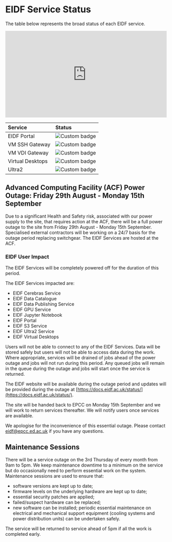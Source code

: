# EIDF Service Status

The table below represents the broad status of each EIDF service.

<div style="display: flex;">
<iframe src="https://status.eidf.ac.uk/d-solo/a4819422-0c95-4d9c-a5a4-7f1c2dcfd817/eidf-status-public?orgId=5&panelId=1" width="100%" height="270" frameborder="0"></iframe>
</div>

| Service | Status |
|:--------|:------|
| EIDF Portal  | ![Custom badge](https://img.shields.io/endpoint?style=plastic&url=https://epcced.github.io/eidf-status/Data/portal.json) |
| VM SSH Gateway  | ![Custom badge](https://img.shields.io/endpoint?style=plastic&url=https://epcced.github.io/eidf-status/Data/sshgateway.json) |
| VM VDI Gateway | ![Custom badge](https://img.shields.io/endpoint?style=plastic&url=https://epcced.github.io/eidf-status/Data/vdigateway.json) |
| Virtual Desktops | ![Custom badge](https://img.shields.io/endpoint?style=plastic&url=https://epcced.github.io/eidf-status/Data/virtualmachines.json) |
| Ultra2 | ![Custom badge](https://img.shields.io/endpoint?style=plastic&url=https://epcced.github.io/eidf-status/Data/superdome.json) |

## Advanced Computing Facility (ACF) Power Outage: Friday 29th August - Monday 15th September

Due to a significant Health and Safety risk, associated with our power supply to the site, that requires action at the ACF, there will be a full power outage to the site from Friday 29th August - Monday 15th September.  Specialised external contractors will be working on a 24/7 basis for the outage period replacing switchgear. The EIDF Services are hosted at the ACF.

### EIDF User Impact

The EIDF Services will be completely powered off for the duration of this period.

The EIDF Services impacted are:

* EIDF Cerebras Service
* EIDF Data Catalogue
* EIDF Data Publishing Service
* EIDF GPU Service
* EIDF Jupyter Notebook
* EIDF Portal
* EIDF S3 Service
* EIDF Ultra2 Service
* EIDF Virtual Desktops

Users will not be able to connect to any of the EIDF Services. Data will be stored safely but users will not be able to access data during the work.  Where appropriate, services will be drained of jobs ahead of the power outage and jobs will not run during this period. Any queued jobs will remain in the queue during the outage and jobs will start once the service is returned.

The EIDF website will be available during the outage period and updates will be provided during the outage at [https://docs.eidf.ac.uk/status/](https://docs.eidf.ac.uk/status/).

The site will be handed back to EPCC on Monday 15th September and we will work to return services thereafter. We will notify users once services are available.

We apologise for the inconvenience of this essential outage. Please contact [eidf@epcc.ed.ac.uk](mailto:eidf@epcc.ed.ac.uk) if you have any questions.

## Maintenance Sessions

There will be a service outage on the 3rd Thursday of every month from 9am to 5pm. We keep maintenance downtime to a minimum on the service but do occasionally need to perform essential work on the system. Maintenance sessions are used to ensure that:

* software versions are kept up to date;
* firmware levels on the underlying hardware are kept up to date;
* essential security patches are applied;
* failed/suspect hardware can be replaced;
* new software can be installed; periodic essential maintenance on electrical and mechanical support equipment (cooling systems and power distribution units) can be undertaken safely.

The service will be returned to service ahead of 5pm if all the work is completed early.
